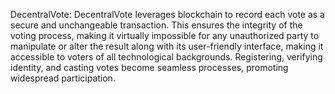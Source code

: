 DecentralVote: DecentralVote leverages blockchain to record each vote as a secure and unchangeable transaction. This ensures the integrity of the voting process, making it virtually impossible for any unauthorized party to manipulate or alter the result along with its user-friendly interface, making it accessible to voters of all technological backgrounds. Registering, verifying identity, and casting votes become seamless processes, promoting widespread participation.
